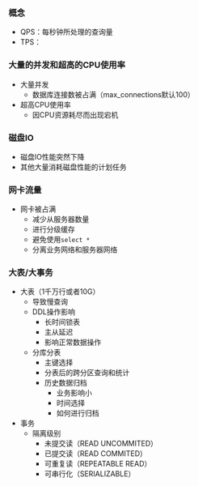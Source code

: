 ### 概念

* QPS：每秒钟所处理的查询量
* TPS：

### 大量的并发和超高的CPU使用率

* 大量并发
  * 数据库连接数被占满（max_connections默认100）
* 超高CPU使用率
  * 因CPU资源耗尽而出现宕机

### 磁盘IO

* 磁盘IO性能突然下降
* 其他大量消耗磁盘性能的计划任务

### 网卡流量

* 网卡被占满
  * 减少从服务器数量
  * 进行分级缓存
  * 避免使用`select *`
  * 分离业务网络和服务器网络

### 大表/大事务

* 大表（1千万行或者10G）
  * 导致慢查询
  * DDL操作影响
    * 长时间锁表
    * 主从延迟
    * 影响正常数据操作
  * 分库分表
    * 主键选择
    * 分表后的跨分区查询和统计
    * 历史数据归档
      * 业务影响小
      * 时间选择
      * 如何进行归档
* 事务
  * 隔离级别
    * 未提交读（READ UNCOMMITED）
    * 已提交读（READ COMMITED）
    * 可重复读（REPEATABLE READ）
    * 可串行化（SERIALIZABLE）



